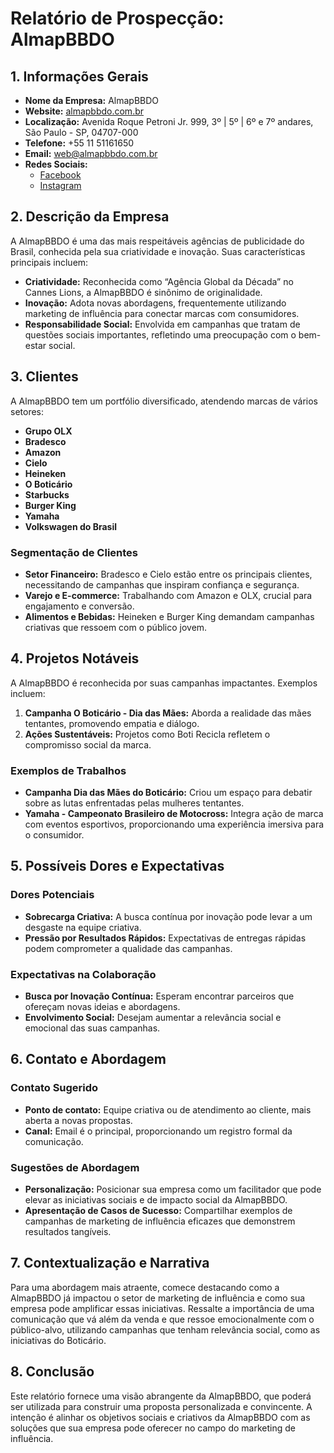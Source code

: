 # Relatório de Prospecção: AlmapBBDO

## 1. Informações Gerais
- **Nome da Empresa:** AlmapBBDO  
- **Website:** [almapbbdo.com.br](http://www.almapbbdo.com.br)  
- **Localização:** Avenida Roque Petroni Jr. 999, 3º | 5º | 6º e 7º andares, São Paulo - SP, 04707-000  
- **Telefone:** +55 11 51161650  
- **Email:** [web@almapbbdo.com.br](mailto:web@almapbbdo.com.br)  
- **Redes Sociais:** 
  - [Facebook](http://www.facebook.com/AlmapBBDO) 
  - [Instagram](http://www.instagram.com/almapbbdo)
  
## 2. Descrição da Empresa
A AlmapBBDO é uma das mais respeitáveis agências de publicidade do Brasil, conhecida pela sua criatividade e inovação. Suas características principais incluem:
- **Criatividade:** Reconhecida como “Agência Global da Década” no Cannes Lions, a AlmapBBDO é sinônimo de originalidade.
- **Inovação:** Adota novas abordagens, frequentemente utilizando marketing de influência para conectar marcas com consumidores.
- **Responsabilidade Social:** Envolvida em campanhas que tratam de questões sociais importantes, refletindo uma preocupação com o bem-estar social.

## 3. Clientes
A AlmapBBDO tem um portfólio diversificado, atendendo marcas de vários setores:
- **Grupo OLX**
- **Bradesco**
- **Amazon**
- **Cielo**
- **Heineken**
- **O Boticário**
- **Starbucks**
- **Burger King**
- **Yamaha**
- **Volkswagen do Brasil**

### Segmentação de Clientes
- **Setor Financeiro:** Bradesco e Cielo estão entre os principais clientes, necessitando de campanhas que inspiram confiança e segurança.
- **Varejo e E-commerce:** Trabalhando com Amazon e OLX, crucial para engajamento e conversão.
- **Alimentos e Bebidas:** Heineken e Burger King demandam campanhas criativas que ressoem com o público jovem.

## 4. Projetos Notáveis
A AlmapBBDO é reconhecida por suas campanhas impactantes. Exemplos incluem:
1. **Campanha O Boticário - Dia das Mães:** Aborda a realidade das mães tentantes, promovendo empatia e diálogo.
2. **Ações Sustentáveis:** Projetos como Boti Recicla refletem o compromisso social da marca.

### Exemplos de Trabalhos
- **Campanha Dia das Mães do Boticário:** Criou um espaço para debatir sobre as lutas enfrentadas pelas mulheres tentantes.
- **Yamaha - Campeonato Brasileiro de Motocross:** Integra ação de marca com eventos esportivos, proporcionando uma experiência imersiva para o consumidor.

## 5. Possíveis Dores e Expectativas

### Dores Potenciais
- **Sobrecarga Criativa:** A busca contínua por inovação pode levar a um desgaste na equipe criativa.
- **Pressão por Resultados Rápidos:** Expectativas de entregas rápidas podem comprometer a qualidade das campanhas.

### Expectativas na Colaboração
- **Busca por Inovação Contínua:** Esperam encontrar parceiros que ofereçam novas ideias e abordagens.
- **Envolvimento Social:** Desejam aumentar a relevância social e emocional das suas campanhas.

## 6. Contato e Abordagem

### Contato Sugerido
- **Ponto de contato:** Equipe criativa ou de atendimento ao cliente, mais aberta a novas propostas.
- **Canal:** Email é o principal, proporcionando um registro formal da comunicação.

### Sugestões de Abordagem
- **Personalização:** Posicionar sua empresa como um facilitador que pode elevar as iniciativas sociais e de impacto social da AlmapBBDO.
- **Apresentação de Casos de Sucesso:** Compartilhar exemplos de campanhas de marketing de influência eficazes que demonstrem resultados tangíveis.

## 7. Contextualização e Narrativa
Para uma abordagem mais atraente, comece destacando como a AlmapBBDO já impactou o setor de marketing de influência e como sua empresa pode amplificar essas iniciativas. Ressalte a importância de uma comunicação que vá além da venda e que ressoe emocionalmente com o público-alvo, utilizando campanhas que tenham relevância social, como as iniciativas do Boticário.

## 8. Conclusão
Este relatório fornece uma visão abrangente da AlmapBBDO, que poderá ser utilizada para construir uma proposta personalizada e convincente. A intenção é alinhar os objetivos sociais e criativos da AlmapBBDO com as soluções que sua empresa pode oferecer no campo do marketing de influência.
